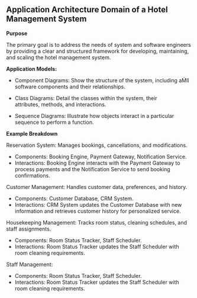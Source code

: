 ## Application Architecture Domain of a Hotel Management System 

  

**Purpose**

The primary goal is to address the needs of system and software engineers by providing a clear and structured framework for developing, maintaining, and scaling the hotel management system.

**Application Models:**

 - Component Diagrams: Show the structure of the system, including aṀll
   software components and their relationships.
   
 - Class Diagrams: Detail the classes within the system, their   
   attributes, methods, and interactions.

 - Sequence Diagrams: Illustrate how objects interact in a particular   
   sequence to perform a function.

**Example Breakdown**

Reservation System: Manages bookings, cancellations, and modifications. 
 - Components: Booking Engine, Payment Gateway, Notification Service.
 - Interactions: Booking Engine interacts with the Payment Gateway to
   process payments and the Notification Service to send booking
   confirmations.

Customer Management: Handles customer data, preferences, and history.
 - Components: Customer Database, CRM System.
 - Interactions: CRM System updates the Customer Database with new
   information and retrieves customer history for personalized service.

Housekeeping Management: Tracks room status, cleaning schedules, and staff assignments.
 - Components: Room Status Tracker, Staff Scheduler.
 - Interactions: Room Status Tracker updates the Staff Scheduler with
   room cleaning requirements.

  
Staff Management:
 - Components: Room Status Tracker, Staff Scheduler.
 - Interactions: Room Status Tracker updates the Staff Scheduler with
   room cleaning requirements.
